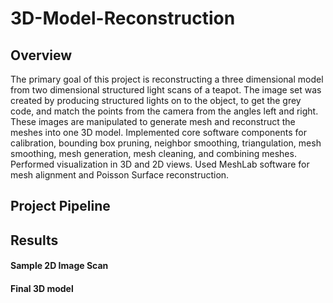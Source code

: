 # 3D-Model-Reconstruction

## Overview
The primary goal of this project is reconstructing a three dimensional 
model from two dimensional structured light scans of a teapot. The image set was created by producing 
structured lights on to the object, to get the grey code, and match the points from the camera 
from the angles left and right. These images are manipulated to generate mesh and reconstruct the meshes into one 3D
model. Implemented core software components for calibration, bounding box pruning, neighbor smoothing, triangulation, mesh smoothing, mesh generation, mesh cleaning, and combining meshes. Performed visualization in 3D and 2D views. Used MeshLab software for mesh alignment and Poisson Surface reconstruction.

## Project Pipeline


## Results
#### Sample 2D Image Scan

#### Final 3D model
